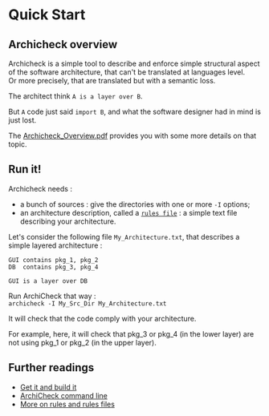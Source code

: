 Quick Start
===========

Archicheck overview
-------------------

Archicheck is a simple tool to describe and enforce simple structural aspect of the software architecture, that can't be translated at languages level.  
Or more precisely, that are translated but with a semantic loss.  

The architect think `A is a layer over B`. 

But `A` code just said `import B`, and what the software designer had in mind is just lost.  

The [Archicheck_Overview.pdf](Archicheck_Overview.pdf) provides you with some more details on that topic. 


Run it!
-------

Archicheck needs :

- a bunch of sources : give the directories with one or more `-I` options;
- an architecture description, called a [`rules file`](rules.md) : a simple text file describing your architecture.

Let's consider the following file `My_Architecture.txt`, that describes a simple layered architecture :

```
GUI contains pkg_1, pkg_2
DB  contains pkg_3, pkg_4

GUI is a layer over DB
```

Run ArchiCheck that way :  
`archicheck -I My_Src_Dir My_Architecture.txt`  

It will check that the code comply with your architecture.

For example, here, it will check that pkg_3 or pkg_4 (in the lower layer) are not using pkg_1 or pkg_2 (in the upper layer).


Further readings 
----------------

- [Get it and build it](building.md)
- [ArchiCheck command line](cmd_line.md)
- [More on rules and rules files](rules.md)
